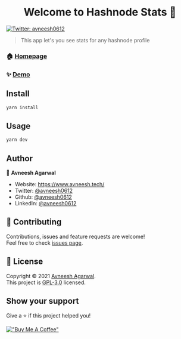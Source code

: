 <h1 align="center">Welcome to Hashnode Stats 👋</h1>
<p>
  <a href="https://twitter.com/avneesh0612" target="_blank">
    <img alt="Twitter: avneesh0612" src="https://img.shields.io/twitter/follow/avneesh0612.svg?style=social" />
  </a>
</p>

> This app let's you see stats for any hashnode profile

### 🏠 [Homepage](https://hashnode-stats.vercel.app/)

### ✨ [Demo](https://hashnode-stats.vercel.app/)

## Install

```sh
yarn install
```

## Usage

```sh
yarn dev
```

## Author

👤 **Avneesh Agarwal**

- Website: https://www.avneesh.tech/
- Twitter: [@avneesh0612](https://twitter.com/avneesh0612)
- Github: [@avneesh0612](https://github.com/avneesh0612)
- LinkedIn: [@avneesh0612](https://linkedin.com/in/avneesh0612)

## 🤝 Contributing

Contributions, issues and feature requests are welcome!<br />Feel free to check [issues page](https://github.com/avneesh0612/hashnode-analytics/issues).

## 📝 License

Copyright © 2021 [Avneesh Agarwal](https://github.com/avneesh0612).<br />
This project is [GPL-3.0](https://github.com/avneesh0612/random-words/blob/main/LICENSE) licensed.

## Show your support

Give a ⭐️ if this project helped you!

[!["Buy Me A Coffee"](https://www.buymeacoffee.com/assets/img/custom_images/orange_img.png)](https://www.buymeacoffee.com/avneesh0612)
